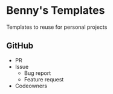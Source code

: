 # Benny's Templates

Templates to reuse for personal projects

## GitHub

- PR
- Issue
  - Bug report
  - Feature request
- Codeowners
